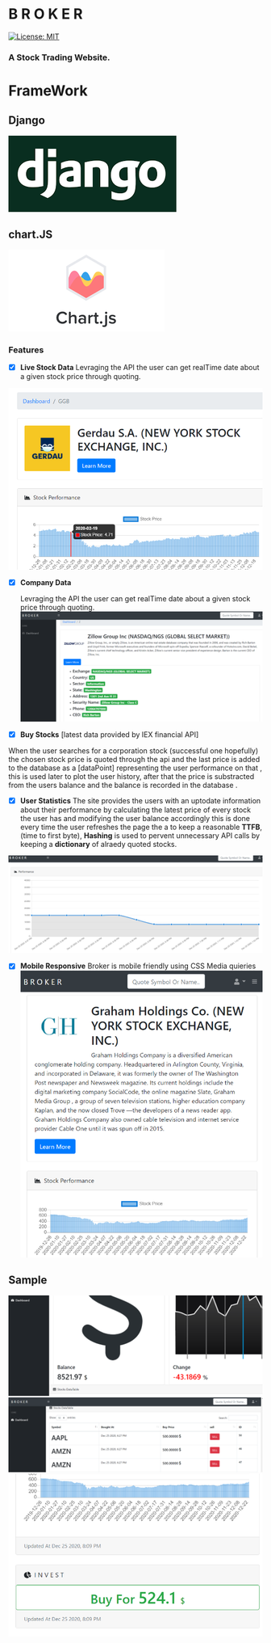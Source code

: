 # B R O K E R
[![License: MIT](https://img.shields.io/badge/License-MIT-yellow.svg)](https://opensource.org/licenses/MIT)


### A Stock Trading Website.
# FrameWork

## Django

![Alt text](broker/images/scrshots/djngo.png?raw=true "Title") 
    
## chart.JS 

![Alt text](broker/images/scrshots/chrt.png?raw=true "Title")





### Features
- [x] **Live Stock Data**
    Levraging the API the user can get realTime date about a given stock price through quoting.

![Alt text](broker/images/scrshots/6.png?raw=true "Title")

- [x] **Company Data**

    Levraging the API the user can get realTime date about a given stock price through quoting.
    ![Alt text](broker/images/scrshots/4.png?raw=true "Title")

- [x] **Buy Stocks** [latest data provided by IEX financial API]

When the user searches for a corporation stock (successful one hopefully) the chosen stock price is quoted through the api and the last price is added to the database as a [dataPoint] representing the user performance on that , this is used later to plot the user history, after that the price is substracted from the users balance and the balance is recorded in the database .
  
- [x] **User Statistics** 
The site provides the users with an uptodate information about their performance by calculating the latest price of every stock the user has and modifying the user balance accordingly this is done every time the user refreshes the page the a to keep a reasonable **TTFB**, (time to first byte), **Hashing** is used to pervent unnecessary API calls
by keeping a **dictionary** of alraedy quoted stocks.

![Alt text](broker/images/scrshots/5.png?raw=true "Title")

- [x] **Mobile Responsive** 
    Broker is mobile friendly using CSS Media quieries
![Alt text](broker/images/scrshots/7.png?raw=true "Title")


## Sample 
![Alt text](broker/images/scrshots/2.png?raw=true "Title")
![Alt text](broker/images/scrshots/3.png?raw=true "Title")
![Alt text](broker/images/scrshots/8.png?raw=true "Title")

